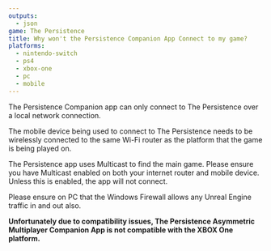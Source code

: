 ```yaml
---
outputs:
  - json
game: The Persistence
title: Why won't the Persistence Companion App Connect to my game?
platforms:
  - nintendo-switch
  - ps4
  - xbox-one
  - pc
  - mobile
---
```

The Persistence Companion app can only connect to The Persistence over a local network connection.

The mobile device being used to connect to The Persistence needs to be wirelessly connected to the same Wi-Fi router as the platform that the game is being played on. 

The Persistence app uses Multicast to find the main game. Please ensure you have Multicast enabled on both your internet router and mobile device.  Unless this is enabled, the app will not connect.

Please ensure on PC that the Windows Firewall allows any Unreal Engine traffic in and out also.

**Unfortunately due to compatibility issues, The Persistence Asymmetric Multiplayer Companion App is not compatible with the XBOX One platform.**